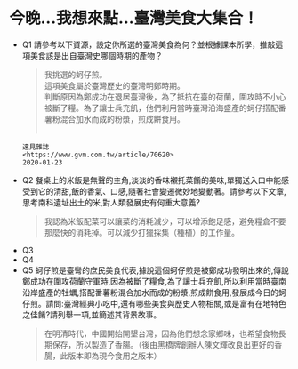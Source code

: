 今晚...我想來點...臺灣美食大集合！
==
- Q1 請參考以下資源，設定你所選的臺灣美食為何？並根據課本所學，推敲這項美食該是出自臺灣史哪個時期的產物？
  > 我挑選的蚵仔煎。<br>這項美食屬於臺灣歷史的臺灣明鄭時期。<br>判斷原因為鄭成功在退居臺灣後，為了抵抗在臺的荷蘭，圍攻時不小心被斷了糧。為了讓士兵充飢，他們利用當時臺灣沿海盛產的蚵仔搭配番薯粉混合加水而成的粉漿，煎成餅食用。<br><br>
  ```
  遠見雜誌
  <https://www.gvm.com.tw/article/70620>
  2020-01-23
  ```
- Q2 餐桌上的米飯是無聲的主角,淡淡的香味襯托菜餚的美味,單獨送入口中能感受到它的清甜,飯的香氣、口感,隨著社會變遷微妙地變動著。請參考以下文章,思考南科遺址出土的米,對人類發展史有何重大意義?
  > 我認為米飯配菜可以讓菜的消耗減少，可以增添飽足感，避免糧倉不要那麼快的消耗掉。可以減少打獵採集（種植）的工作量。
- Q3
- Q4
- Q5 蚵仔煎是臺彎的庶民美食代表,據說這個蚵仔煎是被鄭成功發明出來的,傳說鄭成功在圍攻荷蘭守軍時,因為被斷了糧食,為了讓士兵充飢,所以利用當時臺南沿岸盛產的牡蠣,搭配番薯粉混合加水而成的粉漿,煎成餅食用,發展成今日的蚵仔煎。請問:臺灣經典小吃中,還有哪些美食與歷史人物相關,或是富有在地特色之佳餚?請列舉一項,並簡述其背景故事。
  > 在明清時代，中國開始開墾台灣，因為他們想念家鄉味，也希望食物長期保存，所以製造了香腸。（後由黑橋牌創辦人陳文輝改良出更好的香腸，此版本即為現今食用之版本）
